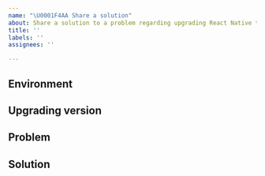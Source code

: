 ```yaml
---
name: "\U0001F4AA Share a solution"
about: Share a solution to a problem regarding upgrading React Native to a new version.
title: ''
labels: ''
assignees: ''

---
```


## Environment

<!-- Run `react-native info` in your terminal and paste its contents here. -->

## Upgrading version

<!-- Specify to which version you are/were upgrading to. -->

## Problem

<!-- Please describe the problem in detail so it's easily searchable by other people. -->

## Solution

<!--
  Please describe the solution in detail so other people can easily apply it in their projects.
-->
